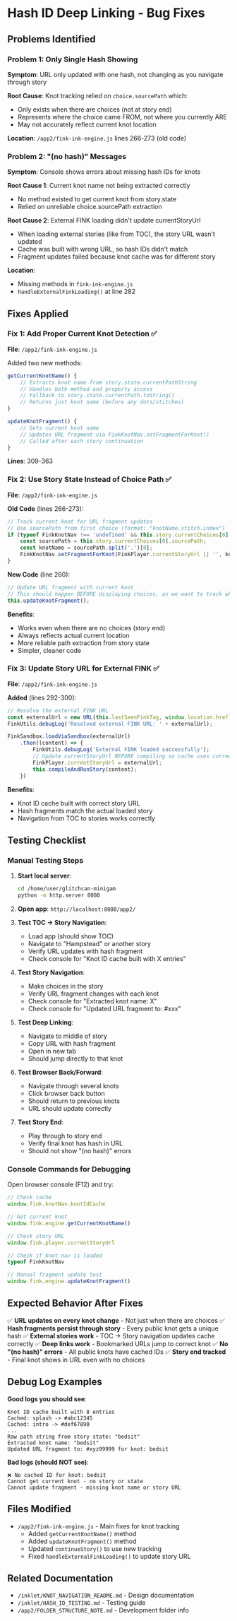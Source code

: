# Hash ID Deep Linking - Bug Fixes

## Problems Identified

### Problem 1: Only Single Hash Showing
**Symptom**: URL only updated with one hash, not changing as you navigate through story

**Root Cause**: Knot tracking relied on `choice.sourcePath` which:
- Only exists when there are choices (not at story end)
- Represents where the choice came FROM, not where you currently ARE
- May not accurately reflect current knot location

**Location**: `/app2/fink-ink-engine.js` lines 266-273 (old code)

### Problem 2: "(no hash)" Messages
**Symptom**: Console shows errors about missing hash IDs for knots

**Root Cause 1**: Current knot name not being extracted correctly
- No method existed to get current knot from story.state
- Relied on unreliable choice.sourcePath extraction

**Root Cause 2**: External FINK loading didn't update currentStoryUrl
- When loading external stories (like from TOC), the story URL wasn't updated
- Cache was built with wrong URL, so hash IDs didn't match
- Fragment updates failed because knot cache was for different story

**Location**:
- Missing methods in `fink-ink-engine.js`
- `handleExternalFinkLoading()` at line 282

## Fixes Applied

### Fix 1: Add Proper Current Knot Detection ✅

**File**: `/app2/fink-ink-engine.js`

Added two new methods:

```javascript
getCurrentKnotName() {
    // Extracts knot name from story.state.currentPathString
    // Handles both method and property access
    // Fallback to story.state.currentPath.toString()
    // Returns just knot name (before any dots/stitches)
}

updateKnotFragment() {
    // Gets current knot name
    // Updates URL fragment via FinkKnotNav.setFragmentForKnot()
    // Called after each story continuation
}
```

**Lines**: 309-363

### Fix 2: Use Story State Instead of Choice Path ✅

**File**: `/app2/fink-ink-engine.js`

**Old Code** (lines 266-273):
```javascript
// Track current knot for URL fragment updates
// Use sourcePath from first choice (format: "knotName.stitch.index")
if (typeof FinkKnotNav !== 'undefined' && this.story.currentChoices[0] && this.story.currentChoices[0].sourcePath) {
    const sourcePath = this.story.currentChoices[0].sourcePath;
    const knotName = sourcePath.split('.')[0];
    FinkKnotNav.setFragmentForKnot(FinkPlayer.currentStoryUrl || '', knotName);
}
```

**New Code** (line 260):
```javascript
// Update URL fragment with current knot
// This should happen BEFORE displaying choices, as we want to track where we ARE
this.updateKnotFragment();
```

**Benefits**:
- Works even when there are no choices (story end)
- Always reflects actual current location
- More reliable path extraction from story state
- Simpler, cleaner code

### Fix 3: Update Story URL for External FINK ✅

**File**: `/app2/fink-ink-engine.js`

**Added** (lines 292-300):
```javascript
// Resolve the external FINK URL
const externalUrl = new URL(this.lastSeenFinkTag, window.location.href).href;
FinkUtils.debugLog('Resolved external FINK URL: ' + externalUrl);

FinkSandbox.loadViaSandbox(externalUrl)
    .then((content) => {
        FinkUtils.debugLog('External FINK loaded successfully');
        // Update currentStoryUrl BEFORE compiling so cache uses correct URL
        FinkPlayer.currentStoryUrl = externalUrl;
        this.compileAndRunStory(content);
    })
```

**Benefits**:
- Knot ID cache built with correct story URL
- Hash fragments match the actual loaded story
- Navigation from TOC to stories works correctly

## Testing Checklist

### Manual Testing Steps

1. **Start local server**:
   ```bash
   cd /home/user/glitchcan-minigam
   python -m http.server 8080
   ```

2. **Open app**: `http://localhost:8080/app2/`

3. **Test TOC → Story Navigation**:
   - Load app (should show TOC)
   - Navigate to "Hampstead" or another story
   - Verify URL updates with hash fragment
   - Check console for "Knot ID cache built with X entries"

4. **Test Story Navigation**:
   - Make choices in the story
   - Verify URL fragment changes with each knot
   - Check console for "Extracted knot name: X"
   - Check console for "Updated URL fragment to: #xxx"

5. **Test Deep Linking**:
   - Navigate to middle of story
   - Copy URL with hash fragment
   - Open in new tab
   - Should jump directly to that knot

6. **Test Browser Back/Forward**:
   - Navigate through several knots
   - Click browser back button
   - Should return to previous knots
   - URL should update correctly

7. **Test Story End**:
   - Play through to story end
   - Verify final knot has hash in URL
   - Should not show "(no hash)" errors

### Console Commands for Debugging

Open browser console (F12) and try:

```javascript
// Check cache
window.fink.knotNav.knotIdCache

// Get current knot
window.fink.engine.getCurrentKnotName()

// Check story URL
window.fink.player.currentStoryUrl

// Check if knot nav is loaded
typeof FinkKnotNav

// Manual fragment update test
window.fink.engine.updateKnotFragment()
```

## Expected Behavior After Fixes

✅ **URL updates on every knot change** - Not just when there are choices
✅ **Hash fragments persist through story** - Every public knot gets a unique hash
✅ **External stories work** - TOC → Story navigation updates cache correctly
✅ **Deep links work** - Bookmarked URLs jump to correct knot
✅ **No "(no hash)" errors** - All public knots have cached IDs
✅ **Story end tracked** - Final knot shows in URL even with no choices

## Debug Log Examples

**Good logs you should see**:
```
Knot ID cache built with 8 entries
Cached: splash -> #abc12345
Cached: intro -> #def67890
...
Raw path string from story state: "bedsit"
Extracted knot name: "bedsit"
Updated URL fragment to: #xyz99999 for knot: bedsit
```

**Bad logs (should NOT see)**:
```
❌ No cached ID for knot: bedsit
Cannot get current knot - no story or state
Cannot update fragment - missing knot name or story URL
```

## Files Modified

- `/app2/fink-ink-engine.js` - Main fixes for knot tracking
  - Added `getCurrentKnotName()` method
  - Added `updateKnotFragment()` method
  - Updated `continueStory()` to use new tracking
  - Fixed `handleExternalFinkLoading()` to update story URL

## Related Documentation

- `/inklet/KNOT_NAVIGATION_README.md` - Design documentation
- `/inklet/HASH_ID_TESTING.md` - Testing guide
- `/app2/FOLDER_STRUCTURE_NOTE.md` - Development folder info
